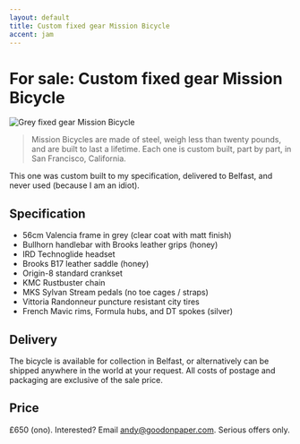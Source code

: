 ```yaml
---
layout: default
title: Custom fixed gear Mission Bicycle  
accent: jam
---
```


# For sale: Custom fixed gear Mission Bicycle

![Grey fixed gear Mission Bicycle](http://farm9.staticflickr.com/8150/7532127978_e46ce1e144_c.jpg "Grey fixed gear Mission Bicycle")

> Mission Bicycles are made of steel, weigh less than twenty pounds, and are built to last a lifetime. Each one is custom built, part by part, in San Francisco, California. 

This one was custom built to my specification, delivered to Belfast, and never used (because I am an idiot).

## Specification

* 56cm Valencia frame in grey (clear coat with matt finish) 
* Bullhorn handlebar with Brooks leather grips (honey)
* IRD Technoglide headset
* Brooks B17 leather saddle (honey)
* Origin-8 standard crankset
* KMC Rustbuster chain
* MKS Sylvan Stream pedals (no toe cages / straps)
* Vittoria Randonneur puncture resistant city tires
* French Mavic rims, Formula hubs, and DT spokes (silver)

## Delivery

The bicycle is available for collection in Belfast, or alternatively can be shipped anywhere in the world at your request. All costs of postage and packaging are exclusive of the sale price.

## Price
£650 (ono). Interested? Email [andy@goodonpaper.com](mailto:andy@goodonpaper.com). Serious offers only.
